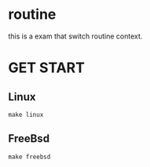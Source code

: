 # routine
this is a exam that switch routine context.
# GET START
## Linux
`make linux`
## FreeBsd
`make freebsd`
